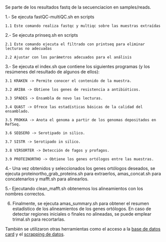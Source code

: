 Se parte de los resultados fastq de la secuenciacion en samples/reads.

1.- Se ejecuta fastQC-multiQC.sh en scripts

    1.1 Este comando realiza fastqc y multiqc sobre las muestras extraídas
    
2.- Se ejecuta prinseq.sh en scripts

    2.1 Este comando ejecuta el filtrado con printseq para eliminar lecturas no adecuadas
    
    2.2 Ajustar con los parámetros adecuados para el análisis
    
3.- Se ejecuta el index.sh que contiene los siguientes programas (y los resúmenes del resultado de algunos de ellos):

    3.1 KRAKEN -> Permite conocer el contenido de la muestra.    
    
    3.2 ARIBA -> Obtiene los genes de resistencia a antibióticos.

    3.3 SPADES -> Ensambla de novo las lecturas.

    3.4 QUAST -> Ofrece las estadísticas básicas de la calidad del ensamblado.

    3.5 PROKKA -> Anota el genoma a partir de los genomas depositados en RefSeq.
    
    3.6 SEQSERO -> Serotipado in silico.
    
    3.7 SISTR -> Serotipado in silico.
    
    3.8 VIRSORTER -> Detección de fagos y profagos.
    
    3.9 PROTEINORTHO -> Obtiene los genes ortólogos entre las muestras.
   
 4.- Una vez obtenidos y seleccionados los genes ortólogos deseados, se ejecuta proteinortho_grab_proteins.sh para extraerlos, amas_concat.sh para concatenarlos y mafft.sh para alinearlos.
    
 5.- Ejecutando clean_mafft.sh obtenemos los alineamientos con los nombres correctos.
 
 6. Finalmente, se ejecuta amas_summary.sh para obtener el resumen estadístico de los alineamientos de los genes ortólogos. En caso de detectar regiones iniciales o finales no alineadas, se puede emplear trimal.sh para recortarlas.

También se utilizaron otras herramientas como el acceso a la [base de datos card](https://card.mcmaster.ca/home) y el [scrapping de datos](https://github.com/IvanPenyaHuguet/scrapping-card-resistance-database). 
